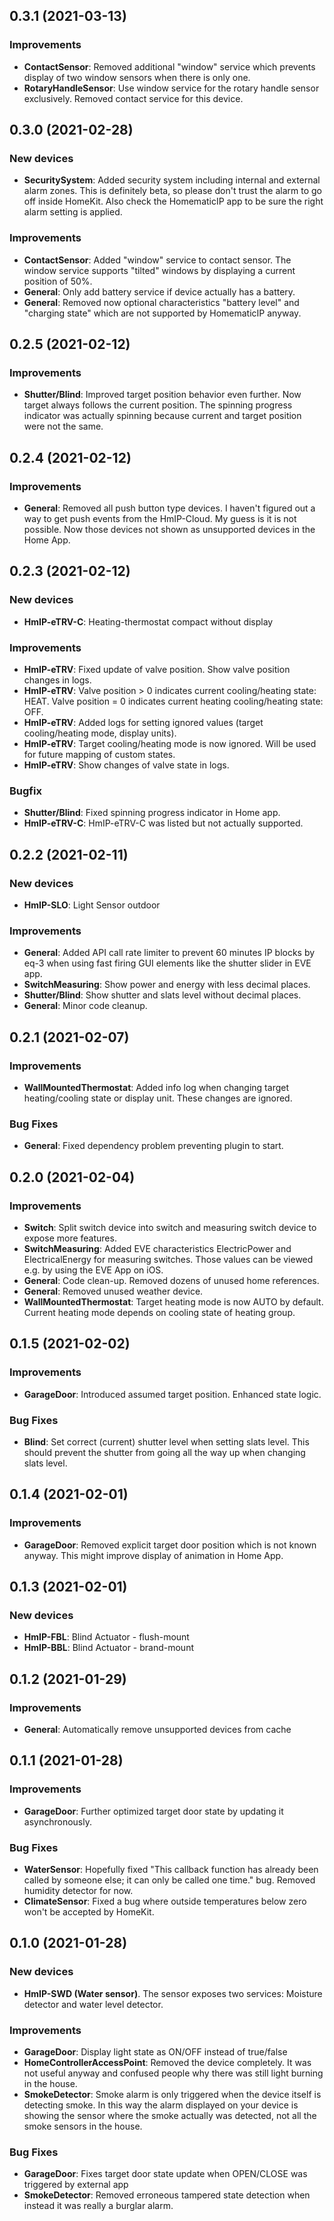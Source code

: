 ## 0.3.1 (2021-03-13)

### Improvements

- **ContactSensor**: Removed additional "window" service which prevents display of two window sensors when there is only
  one.
- **RotaryHandleSensor**: Use window service for the rotary handle sensor exclusively. Removed contact service for this
  device.

## 0.3.0 (2021-02-28)

### New devices

- **SecuritySystem**: Added security system including internal and external alarm zones. This is definitely beta, so 
  please don't trust the alarm to go off inside HomeKit. Also check the HomematicIP app to be sure the right alarm
  setting is applied.

### Improvements

- **ContactSensor**: Added "window" service to contact sensor. The window service supports "tilted" windows by
  displaying a current position of 50%.
- **General**: Only add battery service if device actually has a battery.
- **General**: Removed now optional characteristics "battery level" and "charging state" which are not supported by
  HomematicIP anyway.

## 0.2.5 (2021-02-12)

### Improvements

- **Shutter/Blind**: Improved target position behavior even further. Now target always follows the current position. The
spinning progress indicator was actually spinning because current and target position were not the same.

## 0.2.4 (2021-02-12)

### Improvements

- **General**: Removed all push button type devices. I haven't figured out a way to get push events from the HmIP-Cloud.
My guess is it is not possible. Now those devices not shown as unsupported devices in the Home App.
  
## 0.2.3 (2021-02-12)

### New devices

- **HmIP-eTRV-C**: Heating-thermostat compact without display

### Improvements

- **HmIP-eTRV**: Fixed update of valve position. Show valve position changes in logs.
- **HmIP-eTRV**: Valve position > 0 indicates current cooling/heating state: HEAT. Valve position = 0 indicates current
  heating cooling/heating state: OFF.
- **HmIP-eTRV**: Added logs for setting ignored values (target cooling/heating mode, display units).
- **HmIP-eTRV**: Target cooling/heating mode is now ignored. Will be used for future mapping of custom states.
- **HmIP-eTRV**: Show changes of valve state in logs.

### Bugfix

- **Shutter/Blind**: Fixed spinning progress indicator in Home app.
- **HmIP-eTRV-C**: HmIP-eTRV-C was listed but not actually supported. 

## 0.2.2 (2021-02-11)

### New devices

- **HmIP-SLO**: Light Sensor outdoor

### Improvements

- **General**: Added API call rate limiter to prevent 60 minutes IP blocks by eq-3 when using fast firing GUI elements
like the shutter slider in EVE app.
- **SwitchMeasuring**: Show power and energy with less decimal places.
- **Shutter/Blind**: Show shutter and slats level without decimal places.
- **General**: Minor code cleanup.

## 0.2.1 (2021-02-07)

### Improvements

- **WallMountedThermostat**: Added info log when changing target heating/cooling state or display unit. These changes 
  are ignored.

### Bug Fixes

- **General**: Fixed dependency problem preventing plugin to start.

## 0.2.0 (2021-02-04)

### Improvements

- **Switch**: Split switch device into switch and measuring switch device to expose more features.
- **SwitchMeasuring**: Added EVE characteristics ElectricPower and ElectricalEnergy for measuring switches. Those values
  can be viewed e.g. by using the EVE App on iOS.
- **General**: Code clean-up. Removed dozens of unused home references.
- **General**: Removed unused weather device.
- **WallMountedThermostat**: Target heating mode is now AUTO by default. Current heating mode depends on cooling state
of heating group.
  
## 0.1.5 (2021-02-02)

### Improvements

- **GarageDoor**: Introduced assumed target position. Enhanced state logic.

### Bug Fixes

- **Blind**: Set correct (current) shutter level when setting slats level. This should prevent the shutter from going
all the way up when changing slats level.

## 0.1.4 (2021-02-01)

### Improvements

- **GarageDoor**: Removed explicit target door position which is not known anyway. This might improve display
  of animation in Home App.

## 0.1.3 (2021-02-01)

### New devices

- **HmIP-FBL**: Blind Actuator - flush-mount
- **HmIP-BBL**: Blind Actuator - brand-mount

## 0.1.2 (2021-01-29)

### Improvements

- **General**: Automatically remove unsupported devices from cache

## 0.1.1 (2021-01-28)

### Improvements

- **GarageDoor**: Further optimized target door state by updating it asynchronously.

### Bug Fixes

- **WaterSensor**: Hopefully fixed "This callback function has already been called by someone else; it can only be
  called one time." bug. Removed humidity detector for now.
- **ClimateSensor**: Fixed a bug where outside temperatures below zero won't be accepted by HomeKit.

## 0.1.0 (2021-01-28)

### New devices

- **HmIP-SWD (Water sensor)**. The sensor exposes two services: Moisture detector and water level detector.

### Improvements

- **GarageDoor**: Display light state as ON/OFF instead of true/false
- **HomeControllerAccessPoint**: Removed the device completely. It was not useful anyway and confused people why there
  was still light burning in the house.
- **SmokeDetector**: Smoke alarm is only triggered when the device itself is detecting smoke. In this way the alarm
displayed on your device is showing the sensor where the smoke actually was detected, not all the smoke sensors in the 
  house.
  
### Bug Fixes

- **GarageDoor**: Fixes target door state update when OPEN/CLOSE was triggered by external app
- **SmokeDetector**: Removed erroneous tampered state detection when instead it was really a burglar alarm.
